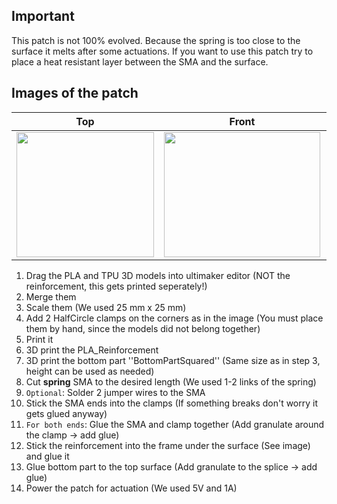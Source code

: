 ## Important
This patch is not 100% evolved. Because the spring is too close to the surface it melts after some actuations. 
If you want to use this patch try to place a heat resistant layer between the SMA and the surface.


## Images of the patch

Top            |  Front |   Whole patch | Actuated
:-------------------------:|:-------------------------:|:-------------------------:|:-------------------------:
<img src="TODO" width="220" height="200" />|<img src="TODO" width="250" height="200" />|<img src="TODO" width="250" height="200" />|<img src="TODO" width="250" height="200" />

1. Drag the PLA and TPU 3D models into ultimaker editor (NOT the reinforcement, this gets printed seperately!)
2. Merge them
3. Scale them (We used 25 mm x 25 mm)
4. Add 2 HalfCircle clamps on the corners as in the image (You must place them by hand, since the models did not belong together)
5. Print it
6. 3D print the PLA_Reinforcement
7. 3D print the bottom part ''BottomPartSquared'' (Same size as in step 3, height can be used as needed)
8. Cut **spring** SMA to the desired length (We used 1-2 links of the spring)
9. `Optional`: Solder 2 jumper wires to the SMA
10. Stick the SMA ends into the clamps (If something breaks don't worry it gets glued anyway)
11. `For both ends`: Glue the SMA and clamp together (Add granulate around the clamp &#8594; add glue)
12. Stick the reinforcement into the frame under the surface (See image) and glue it
13. Glue bottom part to the top surface (Add granulate to the splice &#8594; add glue)
14. Power the patch for actuation (We used 5V and 1A)

